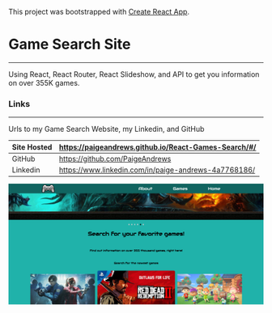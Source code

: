 This project was bootstrapped with [Create React App](https://github.com/facebook/create-react-app).

# Game Search Site
___
Using React, React Router, React Slideshow, and API to get you information on over 355K games.

### Links
___
Urls to my Game Search Website, my Linkedin, and GitHub

| Site Hosted | https://paigeandrews.github.io/React-Games-Search/#/ |
| ------ | ------ |
| GitHub | https://github.com/PaigeAndrews |
| Linkedin | https://www.linkedin.com/in/paige-andrews-4a7768186/ |


![Game Screen shot](https://raw.githubusercontent.com/PaigeAndrews/React-Games-Search/master/src/screenShot/gameScreenShot.png "game")
